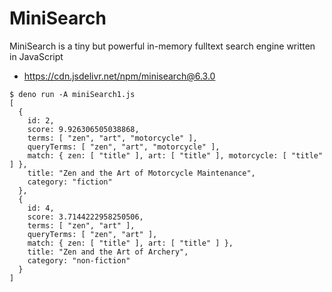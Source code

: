 # MiniSearch

MiniSearch is a tiny but powerful in-memory fulltext search engine written in JavaScript

* https://cdn.jsdelivr.net/npm/minisearch@6.3.0

```
$ deno run -A miniSearch1.js
[
  {
    id: 2,
    score: 9.926306505038868,
    terms: [ "zen", "art", "motorcycle" ],
    queryTerms: [ "zen", "art", "motorcycle" ],
    match: { zen: [ "title" ], art: [ "title" ], motorcycle: [ "title" ] },
    title: "Zen and the Art of Motorcycle Maintenance",
    category: "fiction"
  },
  {
    id: 4,
    score: 3.7144222958250506,
    terms: [ "zen", "art" ],
    queryTerms: [ "zen", "art" ],
    match: { zen: [ "title" ], art: [ "title" ] },
    title: "Zen and the Art of Archery",
    category: "non-fiction"
  }
]
```